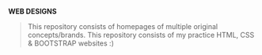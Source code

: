 **WEB DESIGNS**
> This repository consists of homepages of multiple original concepts/brands.
> This repository consists of my practice HTML, CSS & BOOTSTRAP websites :)
